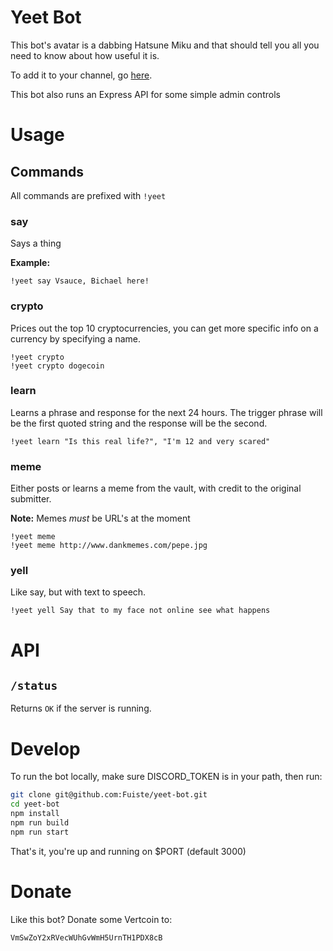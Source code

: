 # Yeet Bot

This bot's avatar is a dabbing Hatsune Miku and that should tell you all you need to know about how useful it is.

To add it to your channel, go [here](https://discordapp.com/oauth2/authorize?&client_id=390535530800218115&scope=bot&permissions=0).

This bot also runs an Express API for some simple admin controls

# Usage 

## Commands

All commands are prefixed with `!yeet`

### say

Says a thing

**Example:**

```
!yeet say Vsauce, Bichael here!
```

### crypto

Prices out the top 10 cryptocurrencies, you can get more specific info on a currency by specifying a name.

```
!yeet crypto
!yeet crypto dogecoin
```

### learn

Learns a phrase and response for the next 24 hours.  The trigger phrase will be the first quoted string and the response will be the second.

```
!yeet learn "Is this real life?", "I'm 12 and very scared"
```

### meme

Either posts or learns a meme from the vault, with credit to the original submitter.

**Note:** Memes _must_ be URL's at the moment

```
!yeet meme
!yeet meme http://www.dankmemes.com/pepe.jpg
```

### yell

Like say, but with text to speech.

```
!yeet yell Say that to my face not online see what happens
```

# API

## `/status`

Returns `OK` if the server is running.

# Develop

To run the bot locally, make sure DISCORD_TOKEN is in your path, then run:

```bash
git clone git@github.com:Fuiste/yeet-bot.git
cd yeet-bot
npm install
npm run build
npm run start
```

That's it, you're up and running on $PORT (default 3000)

# Donate

Like this bot?  Donate some Vertcoin to:

```
VmSwZoY2xRVecWUhGvWmH5UrnTH1PDX8cB
```